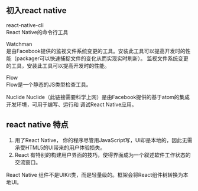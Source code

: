 ## 初入react native
react-native-cli  
React Native的命令行工具  

Watchman    
是由Facebook提供的监视文件系统变更的工具。安装此工具可以提高开发时的性能（packager可以快速捕捉文件的变化从而实现实时刷新）。  监视文件系统变更的工具，安装此工具可以提高开发时的性能。

Flow  
Flow是一个静态的JS类型检查工具。  

Nuclide
Nuclide（此链接需要科学上网）是由Facebook提供的基于atom的集成开发环境，可用于编写、运行和 调试React Native应用。

## react native 特点
1. 用了React Native， 你的程序尽管用JavaScript写，UI却是本地的，因此无需承受HTML5的UI带来的用户体验损失。  
2. React 有特别的构建用户界面的技巧，使得界面成为一个叙述软件工作状态的交流窗口。

React Native 组件不是UIKit类，而是轻量级的。框架会将React组件树转换为本地UI。
